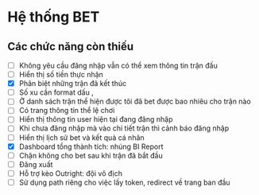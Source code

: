 # Hệ thống BET

## Các chức năng còn thiếu

- [ ] Không yêu cầu đăng nhập vẫn có thể xem thông tin trận đấu
- [ ] Hiển thị số tiền thực nhận
- [X] Phân biệt những trận đã kết thúc
- [ ] Số xu cần format dấu ,
- [ ] Ở danh sách trận thể hiện được tôi đã bet được bao nhiêu cho trận nào
- [ ] Có trang thông tin thể lệ chơi
- [ ] Hiển thị thông tin user hiện tại đang đăng nhập
- [ ] Khi chưa đăng nhập mà vào chi tiết trận thì cảnh báo đăng nhập
- [ ] Hiển thị lịch sử bet và kết quả cá nhân
- [X] Dashboard tổng thành tích: nhúng BI Report
- [ ] Chặn không cho bet sau khi trận đã bắt đầu
- [ ] Đăng xuất
- [ ] Hỗ trợ kèo Outright: đội vô địch
- [ ] Sử dụng path riêng cho việc lấy token, redirect về trang ban đầu